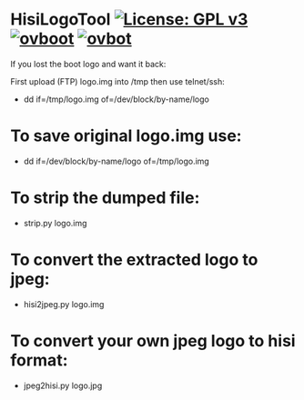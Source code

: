HisiLogoTool [![License: GPL v3](https://img.shields.io/badge/License-GPLv3-blue.svg)](https://www.gnu.org/licenses/gpl-3.0) [![ovboot](https://github.com/OpenVisionE2/ov-bootvideo/actions/workflows/ovboot.yml/badge.svg)](https://github.com/OpenVisionE2/ov-bootvideo/actions/workflows/ovboot.yml) [![ovbot](https://github.com/OpenVisionE2/ov-bootvideo/actions/workflows/ovbot.yml/badge.svg)](https://github.com/OpenVisionE2/ov-bootvideo/actions/workflows/ovbot.yml)
============
If you lost the boot logo and want it back:

First upload (FTP) logo.img into /tmp then use telnet/ssh: 
* dd if=/tmp/logo.img of=/dev/block/by-name/logo 

# To save original logo.img use:
* dd if=/dev/block/by-name/logo of=/tmp/logo.img 

# To strip the dumped file:
* strip.py logo.img 

# To convert the extracted logo to jpeg:
* hisi2jpeg.py logo.img 

# To convert your own jpeg logo to hisi format:
* jpeg2hisi.py logo.jpg
